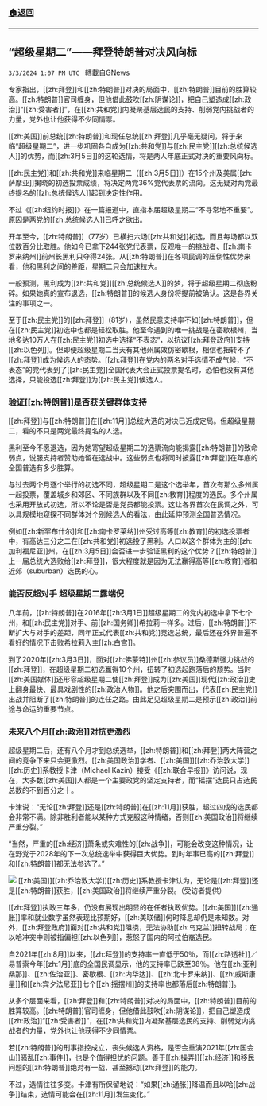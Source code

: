 ###  [:house:返回](README.md)
---


## “超级星期二”——拜登特朗普对决风向标
`3/3/2024 1:07 PM UTC ` [轉載自GNews](https://gnews.org/articles/2361029)

专家指出，[[zh:拜登]]和[[zh:特朗普]]对决的局面中，[[zh:特朗普]]目前的胜算较高。[[zh:特朗普]]官司缠身，但他借此鼓吹[[zh:阴谋论]]，把自己塑造成[[zh:政治]]“[[zh:受害者]]”，在[[zh:共和党]]内凝聚基层选民的支持、削弱党内挑战者的力量，党外也让他获得不少同情票。

[[zh:美国]]前总统[[zh:特朗普]]和现任总统[[zh:拜登]]几乎毫无疑问，将于来临“超级星期二”，进一步巩固各自成为[[zh:共和党]]与[[zh:民主党]][[zh:总统候选人]]的优势，而[[zh:3月5日]]的这轮选情，将是两人年底正式对决的重要风向标。

[[zh:民主党]]和[[zh:共和党]]来临星期二（[[zh:3月5日]]）在15个州及美属[[zh:萨摩亚]]揭晓的初选投票成绩，将决定两党36%党代表票的流向。这无疑对两党最终提名的[[zh:总统候选人]]起到决定性作用。

不过《[[zh:纽约时报]]》在一篇报道中，直指本届超级星期二“不寻常地不重要”。原因是两党的[[zh:总统候选人]]已呼之欲出。

开年至今，[[zh:特朗普]]（77岁）已横扫六场[[zh:共和党]]初选，而且每场都以双位数百分比取胜。他如今已拿下244张党代表票，反观唯一的挑战者、[[zh:南卡罗来纳州]]前州长黑利只夺得24张。从[[zh:特朗普]]在各项民调的压倒性优势来看，他和黑利之间的差距，星期二只会加速拉大。

一般预测，黑利成为[[zh:共和党]][[zh:总统候选人]]的梦，将于超级星期二彻底粉碎。如果她真的宣布退选，[[zh:特朗普]]的候选人身份将提前被确认。这是各界关注的事项之一。

至于[[zh:民主党]]的[[zh:拜登]]（81岁），虽然民意支持率不如[[zh:特朗普]]，但在[[zh:民主党]]初选中也都是轻松取胜。他至今遇到的唯一挑战是在密歇根州，当地多达10万人在[[zh:民主党]]初选中选择“不表态”，以抗议[[zh:拜登政府]]支持[[zh:以色列]]。但即便超级星期二当天有其他州属效仿密歇根，相信也扭转不了[[zh:拜登]]成为候选人的态势。[[zh:拜登]]在党内的两名对手选情不成气候，“不表态”的党代表到了[[zh:民主党]]全国代表大会正式投票提名时，恐怕也没有其他选择，只能投选[[zh:拜登]]为[[zh:民主党]]候选人。

### 验证[[zh:特朗普]]是否获关键群体支持

[[zh:拜登]]与[[zh:特朗普]]在[[zh:11月]]总统大选的对决已近成定局。但超级星期二，看的不只是两党最终提名的人选。

黑利至今不愿退选，因为她寄望超级星期二的选票流向能揭露[[zh:特朗普]]的致命弱点，说服支持者赞助她留在选战中。这些弱点也将同时披露[[zh:拜登]]在年底的全国普选有多少胜算。

与过去两个月逐个举行的初选不同，超级星期二是这个选举年，首次有那么多州属一起投票，覆盖城乡和郊区、不同族群以及不同[[zh:教育]]程度的选民。多个州属也采用开放式初选，所以不论是否是党员都能投票。这让各界首次在民调之外，可以具规模地窥探不同群体对个别候选人的看法，由此延伸预测全国普选情况。

例如[[zh:新罕布什尔]]和[[zh:南卡罗莱纳]]州受过高等[[zh:教育]]的初选投票者中，有高达三分之二在[[zh:共和党]]初选投了黑利。人口以这个群体为主的[[zh:加利福尼亚]]州，在[[zh:3月5日]]会否进一步验证黑利的这个优势？[[zh:特朗普]]上一届总统大选败给[[zh:拜登]]，很大程度就是因为无法赢得高等[[zh:教育]]者和近郊（suburban）选民的心。

### 能否反超对手 超级星期二露端倪

八年前，[[zh:特朗普]]在2016年[[zh:3月1日]]超级星期二的党内初选中拿下七个州，和[[zh:民主党]]对手、前[[zh:国务卿]]希拉莉一样多。过后，[[zh:特朗普]]不断扩大与对手的差距，同年正式代表[[zh:共和党]]竞选总统，最后还在外界普遍不看好的情况下击败希拉莉入主[[zh:白宫]]。

到了2020年[[zh:3月3日]]，面对[[zh:佛蒙特]]州[[zh:参议员]]桑德斯强力挑战的[[zh:拜登]]，在超级星期二初选赢得10个州，扭转了初选起跑落后的颓势。当时[[zh:美国媒体]]还形容超级星期二使[[zh:拜登]]成为[[zh:美国]]现代[[zh:政治]]史上翻身最快、最具戏剧性的[[zh:政治人物]]。他之后突围而出，代表[[zh:民主党]]出战并阻断了[[zh:特朗普]]的连任之路。由此足见超级星期二是预示[[zh:政治]]前途与命运的重要节点。

### 未来八个月[[zh:政治]]对抗更激烈

超级星期二后，还有八个月才到总统选举，[[zh:特朗普]]和[[zh:拜登]]两大阵营之间的竞争下来只会更激烈。[[zh:美国政治]]学者、[[zh:美国]][[zh:乔治敦大学]][[zh:历史]]系教授卡津（Michael Kazin）接受《[[zh:联合早报]]》访问说，现在，大多数[[zh:美国]]人都是一个主要政党的坚定支持者，而“摇摆”选民只占选民总数的不到百分之十。

卡津说：“无论[[zh:拜登]]还是[[zh:特朗普]]在[[zh:11月]]获胜，超过四成的选民都会非常不满。除非胜利者能以某种方式克服这种情绪，否则[[zh:美国政治]]将继续严重分裂。”

“当然，严重的[[zh:经济]]萧条或灾难性的[[zh:战争]]，可能会改变这种情况，让在野党于2028年的下一次总统选举中获得巨大优势。到时年事已高的[[zh:拜登]]和[[zh:特朗普]]都无法参选了。”

![](https://static.zaobao.com/s3fs-public/styles/inline_small/public/articles/2024/03/03/MKphoto.jpg?VersionId=Ivc66ZpVZIZcL_vh.FzicJ0AimnGyjPm&itok=HG1asSoi "") [[zh:美国]][[zh:乔治敦大学]][[zh:历史]]系教授卡津认为，无论是[[zh:拜登]]还是[[zh:特朗普]]获胜，[[zh:美国政治]]将继续严重分裂。（受访者提供）

[[zh:拜登]]执政三年多，仍没有展现出明显的在任者执政优势。[[zh:美国]][[zh:通胀]]率和就业数字虽然表现比预期好，[[zh:美联储]]何时降息却仍是未知数。对外，[[zh:拜登政府]]面对[[zh:共和党]]阻挠，无法协助[[zh:乌克兰]]扭转战局；在以哈冲突中则被指偏袒[[zh:以色列]]，惹怒了国内的阿拉伯裔选民。

自2021年[[zh:8月]]以来，[[zh:拜登]]的支持率一直低于50％，而[[zh:路透社]]／易普索今年[[zh:1月]]底的全国民调显示，他的支持率已跌至38％。他在[[zh:亚利桑那]]、[[zh:佐治亚]]、密歇根、[[zh:内华达]]、[[zh:北卡罗来纳]]、[[zh:威斯康星]]和[[zh:宾夕法尼亚]]七个[[zh:摇摆州]]的支持率也都落后[[zh:特朗普]]。

从多个层面来看，[[zh:拜登]]和[[zh:特朗普]]对决的局面中，[[zh:特朗普]]目前的胜算较高。[[zh:特朗普]]官司缠身，但他借此鼓吹[[zh:阴谋论]]，把自己塑造成[[zh:政治]]“[[zh:受害者]]”，在[[zh:共和党]]内凝聚基层选民的支持、削弱党内挑战者的力量，党外也让他获得不少同情票。

若[[zh:特朗普]]的刑事指控成立，丧失候选人资格，是否会重演2021年[[zh:国会山]]骚乱[[zh:事件]]，也是个值得担忧的问题。善于[[zh:操弄]][[zh:经济]]和移民问题的[[zh:特朗普]]绝对有一战，甚至撼动[[zh:拜登]]的能力。

不过，选情往往多变。卡津有所保留地说：“如果[[zh:通胀]]降温而且以哈[[zh:战争]]结束，选情可能会在[[zh:11月]]发生变化。”
